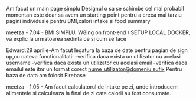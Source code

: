 Am facut un main page simplu
Designul o sa se schimbe cel mai probabil momentan este doar sa avem un starting point pentru a creca mai tarziu pagini individuale pentru BMI,calori intake si food summary

meetza - 7.04 - BMI SIMPLU, W8ing on front-end / SETUP LOCAL DOCKER, va explic la urmatoarea sedinta ce si cum se face


Edward:29 aprilie-Am facut legatura la baza de date pentru pagian de sign up,cu cateva functionalitati:
                -verifica daca exista un utilizator cu acelasi username
                -verifica daca exista un utilizator cu acelasi email
                -verifica daca emailul este itnr un format corect nume_utilizator@domeniu.sufix
      Pentru baza de data am folosit Firebase      

meetza - 1.05 - Am facut calculatorul de intake pe zi, unde introducem alimentele si calculeaza la final de zi cate calorii au fost consumate.
